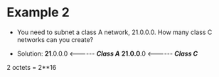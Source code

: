 # Example 2

- You need to subnet a class A network, 21.0.0.0. How many class C networks can you create?

- Solution: **21**.0.0.0 <------ ***Class A***
			**21.0.0**.0 <------ ***Class C***

2 octets = 2**16